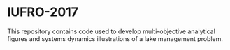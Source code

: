 # IUFRO-2017
This repository contains code used to develop multi-objective analytical figures and systems dynamics illustrations of a lake management problem.

